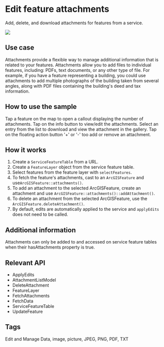 # Edit feature attachments

Add, delete, and download attachments for features from a service.

![](screenshot.png)

## Use case

Attachments provide a flexible way to manage additional information that is related to your features. Attachments allow you to add files to individual features, including: PDFs, text documents, or any other type of file. For example, if you have a feature representing a building, you could use attachments to add multiple photographs of the building taken from several angles, along with PDF files containing the building's deed and tax information.

## How to use the sample

Tap a feature on the map to open a callout displaying the number of attachments. Tap on the info button to view/edit the attachments. Select an entry from the list to download and view the attachment in the gallery. Tap on the floating action button '+' or '-' too add or remove an attachment.

## How it works

1. Create a `ServiceFeatureTable` from a URL.
2. Create a `FeatureLayer` object from the service feature table.
3. Select features from the feature layer with `selectFeatures`.
4. To fetch the feature's attachments, cast to an `ArcGISFeature` and use`ArcGISFeature::attachments()`.
5. To add an attachment to the selected ArcGISFeature, create an attachment and use `ArcGISFeature::attachments()::addAttachment()`.
6. To delete an attachment from the selected ArcGISFeature, use the `ArcGISFeature.deleteAttachment()`.
7. By default, edits are automatically applied to the service and `applyEdits` does not need to be called.

## Additional information

Attachments can only be added to and accessed on service feature tables when their hasAttachments property is true.

## Relevant API

* ApplyEdits
* AttachmentListModel
* DeleteAttachment
* FeatureLayer
* FetchAttachments
* FetchData
* ServiceFeatureTable
* UpdateFeature

## Tags

Edit and Manage Data, image, picture, JPEG, PNG, PDF, TXT

